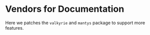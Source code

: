 # Vendors for Documentation

Here we patches the `valkyrie` and `mantys` package to support more features.
